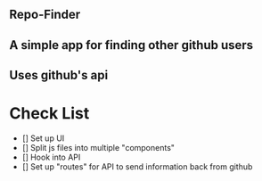 ## Repo-Finder

## A simple app for finding other github users
## Uses github's api

# Check List
* [] Set up UI
* [] Split js files into multiple "components"
* [] Hook into API
* [] Set up "routes" for API to send information back from github